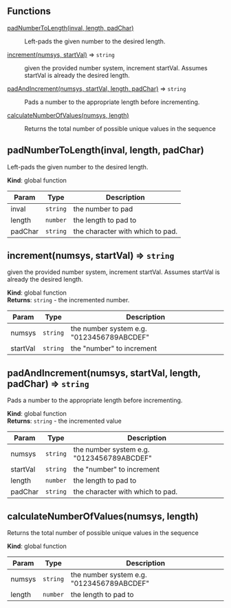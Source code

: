 ## Functions

<dl>
<dt><a href="#padNumberToLength">padNumberToLength(inval, length, padChar)</a></dt>
<dd><p>Left-pads the given number to the desired length.</p>
</dd>
<dt><a href="#increment">increment(numsys, startVal)</a> ⇒ <code>string</code></dt>
<dd><p>given the provided number system, increment startVal. Assumes startVal is already the desired length.</p>
</dd>
<dt><a href="#padAndIncrement">padAndIncrement(numsys, startVal, length, padChar)</a> ⇒ <code>string</code></dt>
<dd><p>Pads a number to the appropriate length before incrementing.</p>
</dd>
<dt><a href="#calculateNumberOfValues">calculateNumberOfValues(numsys, length)</a></dt>
<dd><p>Returns the total number of possible unique values in the sequence</p>
</dd>
</dl>

<a name="padNumberToLength"></a>

## padNumberToLength(inval, length, padChar)
Left-pads the given number to the desired length.

**Kind**: global function  

| Param | Type | Description |
| --- | --- | --- |
| inval | <code>string</code> | the number to pad |
| length | <code>number</code> | the length to pad to |
| padChar | <code>string</code> | the character with which to pad. |

<a name="increment"></a>

## increment(numsys, startVal) ⇒ <code>string</code>
given the provided number system, increment startVal. Assumes startVal is already the desired length.

**Kind**: global function  
**Returns**: <code>string</code> - the incremented number.  

| Param | Type | Description |
| --- | --- | --- |
| numsys | <code>string</code> | the number system e.g. "0123456789ABCDEF" |
| startVal | <code>string</code> | the "number" to increment |

<a name="padAndIncrement"></a>

## padAndIncrement(numsys, startVal, length, padChar) ⇒ <code>string</code>
Pads a number to the appropriate length before incrementing.

**Kind**: global function  
**Returns**: <code>string</code> - the incremented value  

| Param | Type | Description |
| --- | --- | --- |
| numsys | <code>string</code> | the number system e.g. "0123456789ABCDEF" |
| startVal | <code>string</code> | the "number" to increment |
| length | <code>number</code> | the length to pad to |
| padChar | <code>string</code> | the character with which to pad. |

<a name="calculateNumberOfValues"></a>

## calculateNumberOfValues(numsys, length)
Returns the total number of possible unique values in the sequence

**Kind**: global function  

| Param | Type | Description |
| --- | --- | --- |
| numsys | <code>string</code> | the number system e.g. "0123456789ABCDEF" |
| length | <code>number</code> | the length to pad to |

